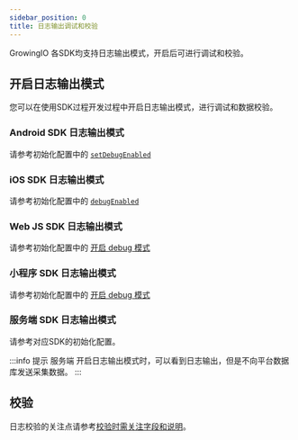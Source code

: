 ```yaml
---
sidebar_position: 0
title: 日志输出调试和校验
---
```


GrowingIO 各SDK均支持日志输出模式，开启后可进行调试和校验。

## 开启日志输出模式
您可以在使用SDK过程开发过程中开启日志输出模式，进行调试和数据校验。
### Android SDK 日志输出模式
请参考初始化配置中的 [`setDebugEnabled`](/docs/android/base/Configuration#3-setdebugenabled)


### iOS SDK 日志输出模式
请参考初始化配置中的 [`debugEnabled`](/docs/ios/base/Configuration#2-debugenabled)

### Web JS SDK 日志输出模式
请参考初始化配置中的 [开启 debug 模式](/docs/webjs/base/configuration#开启debug模式)

### 小程序 SDK 日志输出模式
请参考初始化配置中的 [开启 debug 模式](/docs/miniprogram/initSettings#debug)

### 服务端 SDK 日志输出模式
请参考对应SDK的初始化配置。

:::info 提示
服务端 开启日志输出模式时，可以看到日志输出，但是不向平台数据库发送采集数据。
:::

## 校验
日志校验的关注点请参考[校验时需关注字段和说明](/docs/debugverify#校验时需关注字段和说明)。
